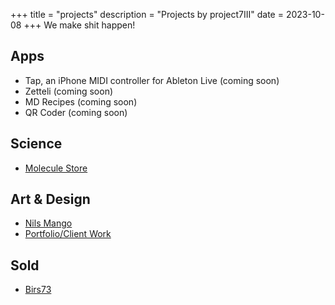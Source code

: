 +++
title = "projects"
description = "Projects by project7III"
date = 2023-10-08
+++
We make shit happen!

## Apps
- Tap, an iPhone MIDI controller for Ableton Live (coming soon)  
- Zetteli (coming soon)  
- MD Recipes (coming soon)  
- QR Coder (coming soon)  

## Science
- [Molecule Store](/moleculestore)

## Art & Design
- [Nils Mango](/megaduo)
- [Portfolio/Client Work](/portfolio)

## Sold
- [Birs73](/birs73)
